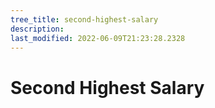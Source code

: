 ```yaml
---
tree_title: second-highest-salary
description: 
last_modified: 2022-06-09T21:23:28.2328
---
```


# Second Highest Salary
